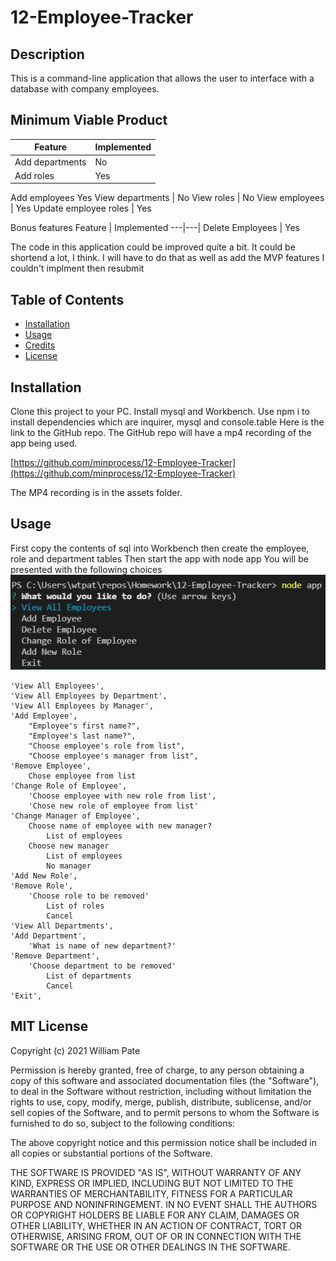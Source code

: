 # 12-Employee-Tracker

## Description

This is a command-line application that allows the user to interface with a database with company employees.

## Minimum Viable Product
Feature | Implemented
---|---|
Add departments | No
Add roles | Yes
Add employees Yes
View departments | No
View roles | No
View employees | Yes
Update employee roles | Yes

Bonus features
Feature | Implemented
---|---|
Delete Employees | Yes

The code in this application could be improved quite a bit. It could be shortend a lot, I think. I will have to do that as well as add the MVP features I couldn't implment then resubmit
## Table of Contents

- [Installation](#installation)
- [Usage](#usage)
- [Credits](#credits)
- [License](#license)
## Installation
Clone this project to your PC. Install mysql and Workbench. Use npm i to install dependencies which are inquirer, mysql and console.table
Here is the link to the GitHub repo. The GitHub repo will have a mp4 recording of the app being used.

[https://github.com/minprocess/12-Employee-Tracker](https://github.com/minprocess/12-Employee-Tracker)

The MP4 recording is in the assets folder.
## Usage
First copy the contents of sql into Workbench then create the employee, role and department tables
Then start the app with node app
You will be presented with the following choices
![Main menu of Employee Tracker](./assets/Main_menu_of_Employee-Tracker.png)


    'View All Employees',
    'View All Employees by Department',
    'View All Employees by Manager',
    'Add Employee',
        "Employee's first name?",
        "Employee's last name?",
        "Choose employee's role from list",
        "Choose employee's manager from list",
    'Remove Employee',
        Chose employee from list
    'Change Role of Employee',
        'Choose employee with new role from list',
        'Chose new role of employee from list'
    'Change Manager of Employee',
        Choose name of employee with new manager?
            List of employees
        Choose new manager
            List of employees
            No manager
    'Add New Role',
    'Remove Role',
        'Choose role to be removed'
            List of roles
            Cancel
    'View All Departments',
    'Add Department',
        'What is name of new department?'
    'Remove Department',
        'Choose department to be removed'
            List of departments
            Cancel
    'Exit',


## MIT License

Copyright (c) 2021 William Pate

Permission is hereby granted, free of charge, to any person obtaining a copy
of this software and associated documentation files (the "Software"), to deal
in the Software without restriction, including without limitation the rights
to use, copy, modify, merge, publish, distribute, sublicense, and/or sell
copies of the Software, and to permit persons to whom the Software is
furnished to do so, subject to the following conditions:

The above copyright notice and this permission notice shall be included in all
copies or substantial portions of the Software.

THE SOFTWARE IS PROVIDED "AS IS", WITHOUT WARRANTY OF ANY KIND, EXPRESS OR
IMPLIED, INCLUDING BUT NOT LIMITED TO THE WARRANTIES OF MERCHANTABILITY,
FITNESS FOR A PARTICULAR PURPOSE AND NONINFRINGEMENT. IN NO EVENT SHALL THE
AUTHORS OR COPYRIGHT HOLDERS BE LIABLE FOR ANY CLAIM, DAMAGES OR OTHER
LIABILITY, WHETHER IN AN ACTION OF CONTRACT, TORT OR OTHERWISE, ARISING FROM,
OUT OF OR IN CONNECTION WITH THE SOFTWARE OR THE USE OR OTHER DEALINGS IN THE
SOFTWARE.

